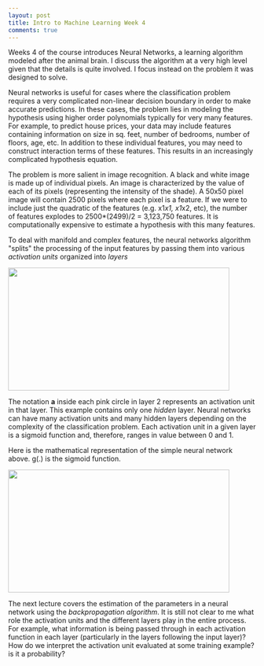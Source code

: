 ```yaml
---
layout: post
title: Intro to Machine Learning Week 4
comments: true
---
```


Weeks 4 of the course introduces Neural Networks, a learning algorithm modeled after the animal brain. I discuss the algorithm at a very high level given that the details is quite involved. I focus instead on the problem it was designed to solve.

<!--excerpt-->

Neural networks is useful for cases where the classification problem requires a very complicated non-linear decision boundary in order to make accurate predictions. In these cases, the problem lies in modeling the hypothesis using higher order polynomials typically for very many features. For example, to predict house prices, your data may include features containing information on size in sq. feet, number of bedrooms, number of floors, age, etc. In addition to these individual features, you may need to construct interaction terms of these features. This results in an increasingly complicated hypothesis equation.

The problem is more salient in image recognition. A black and white image is made up of individual pixels. An image is characterized by the value of each of its pixels (representing the intensity of the shade). A 50x50 pixel image will contain 2500 pixels where each pixel is a feature. If we were to include just the quadratic of the features (e.g. x1*x1, x1*x2, etc), the number of features explodes to 2500*(2499)/2 = 3,123,750 features. It is computationally expensive to estimate a hypothesis with this many features.

To deal with manifold and complex features, the neural networks algorithm "splits" the processing of the input features by passing them into various *activation units* organized into *layers*

<a href="{{site.url}}/img/wk4_2.png">
<img src="{{site.url}}/img/wk4_2.png" width="450" height="250"/>
</a>

The notation **a** inside each pink circle in layer 2 represents an activation unit in that layer. This example contains only one *hidden* layer. Neural networks can have many activation units and many hidden layers depending on the complexity of the classification problem. Each activation unit in a given layer is a sigmoid function and, therefore, ranges in value between 0 and 1.

Here is the mathematical representation of the simple neural network above. g(.) is the sigmoid function.

<a href="{{site.url}}/img/wk4_3.png">
<img src="{{site.url}}/img/wk4_3.png" width="450" height="250"/>
</a>

The next lecture covers the estimation of the parameters in a neural network using the *backpropagation algorithm*. It is still not clear to me what role the activation units and the different layers play in the entire process. For example, what information is being passed through in each activation function in each layer (particularly in the layers following the input layer)? How do we interpret the activation unit evaluated at some training example? is it a probability?
